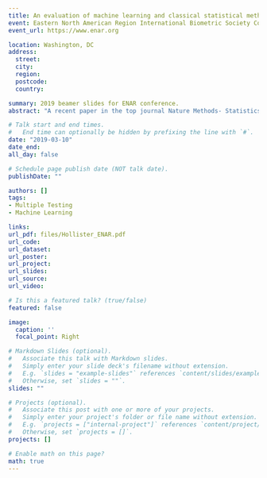 ```yaml
---
title: An evaluation of machine learning and classical statistical methods for discovery in large-scale translational data
event: Eastern North American Region International Biometric Society Conference 2019
event_url: https://www.enar.org

location: Washington, DC
address:
  street: 
  city: 
  region: 
  postcode: 
  country: 

summary: 2019 beamer slides for ENAR conference.
abstract: "A recent paper in the top journal Nature Methods- Statistics versus machine learning by Bzdok, Altman and Krzywinski - concludes that random forests will correctly identify a greater proportion of truly dysregulated genes more often than traditional methods based on p-value adjustments such as Benjamini-Hochberg. However, the random forests approach, as implemented, requires prior knowledge of the number of true dysregulated genes - information not available in practice. Thus, subsequent conclusions are biased against traditional methods. In related work, second-generation p-values have recently been proposed for large-scale inference. We evaluate the viability and accuracy of this approach as well. Simulation studies of microarray of gene expression data are used. We maintain the original structure proposed by Bzdok, Altman, and Brzywinski. The different methods used to determine the number of dysregulated genes in simulated data were: unadjusted p-values, Benjamini-Hochberg adjusted p-values, random forest importance levels, and second-generation p-values. When all methods are given the same prior information, second-generation p-values generally outperform all other methods. The finding that random forest importance levels via a machine learning algorithm outperform classical methods was not reproduced nor validated in our examination. The choice of an analysis methods for large-scale translation data is critical to the success of any statistical investigation. In this context, machine learning methods fail to outperform standard methods and, given their additional complexity, are not the optimal approach."

# Talk start and end times.
#   End time can optionally be hidden by prefixing the line with `#`.
date: "2019-03-10"
date_end: 
all_day: false

# Schedule page publish date (NOT talk date).
publishDate: ""

authors: []
tags:
- Multiple Testing
- Machine Learning

links:
url_pdf: files/Hollister_ENAR.pdf
url_code: 
url_dataset: 
url_poster: 
url_project: 
url_slides: 
url_source: 
url_video: 

# Is this a featured talk? (true/false)
featured: false

image:
  caption: ''
  focal_point: Right

# Markdown Slides (optional).
#   Associate this talk with Markdown slides.
#   Simply enter your slide deck's filename without extension.
#   E.g. `slides = "example-slides"` references `content/slides/example-slides.md`.
#   Otherwise, set `slides = ""`.
slides: ""

# Projects (optional).
#   Associate this post with one or more of your projects.
#   Simply enter your project's folder or file name without extension.
#   E.g. `projects = ["internal-project"]` references `content/project/deep-learning/index.md`.
#   Otherwise, set `projects = []`.
projects: []

# Enable math on this page?
math: true
---
```


